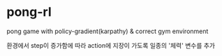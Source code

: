 # pong-rl
pong game with policy-gradient(karpathy) &amp; correct gym environment

환경에서 step이 증가함에 따라 action에 지장이 가도록 일종의 '체력' 변수를 추가

